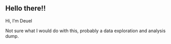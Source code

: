 ## Hello there!!
Hi, I’m Deuel

Not sure what I would do with this, probably a data exploration and analysis dump.

<!---
Deuellau/Deuellau is a ✨ special ✨ repository because its `README.md` (this file) appears on your GitHub profile.
You can click the Preview link to take a look at your changes.
--->
